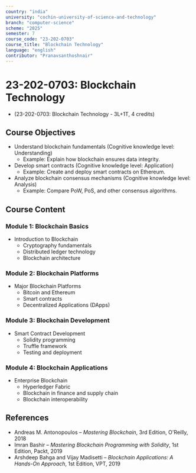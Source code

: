 ```yaml
---
country: "india"
university: "cochin-university-of-science-and-technology"
branch: "computer-science"
scheme: "2025"
semester: 7
course_code: "23-202-0703"
course_title: "Blockchain Technology"
language: "english"
contributor: "Pranavsanthoshnair"
---
```


# 23-202-0703: Blockchain Technology
  - (23-202-0703: Blockchain Technology - 3L+1T, 4 credits)

## Course Objectives

* Understand blockchain fundamentals (Cognitive knowledge level: Understanding)
    - Example: Explain how blockchain ensures data integrity.
* Develop smart contracts (Cognitive knowledge level: Application)
    - Example: Create and deploy smart contracts on Ethereum.
* Analyze blockchain consensus mechanisms (Cognitive knowledge level: Analysis)
    - Example: Compare PoW, PoS, and other consensus algorithms.

## Course Content

### Module 1: Blockchain Basics

* Introduction to Blockchain
  - Cryptography fundamentals
  - Distributed ledger technology
  - Blockchain architecture

### Module 2: Blockchain Platforms

* Major Blockchain Platforms
  - Bitcoin and Ethereum
  - Smart contracts
  - Decentralized Applications (DApps)

### Module 3: Blockchain Development

* Smart Contract Development
  - Solidity programming
  - Truffle framework
  - Testing and deployment

### Module 4: Blockchain Applications

* Enterprise Blockchain
  - Hyperledger Fabric
  - Blockchain in finance and supply chain
  - Blockchain interoperability

## References
* Andreas M. Antonopoulos – *Mastering Blockchain*, 3rd Edition, O'Reilly, 2018
* Imran Bashir – *Mastering Blockchain Programming with Solidity*, 1st Edition, Packt, 2019
* Arshdeep Bahga and Vijay Madisetti – *Blockchain Applications: A Hands-On Approach*, 1st Edition, VPT, 2019

